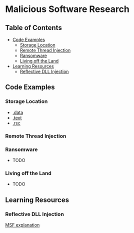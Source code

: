 # Malicious Software Research
## Table of Contents
- [Code Examples](#code-examples)
    - [Storage Location](#storage-location)
    - [Remote Thread Injection](#remote-thread-injection)
    - [Ransomware](#ransomware)
    - [Living off the Land](#living-off-the-land)
- [Learning Resources](#learning-resources)
    - [Reflective DLL Injection](#reflective-dll-injection)

## Code Examples
### Storage Location
- <a href="https://github.com/0xvpr/MWD/blob/main/data/main.c">.data</a>
- <a href="https://github.com/0xvpr/MWD/blob/main/text/main.c">.text</a>
- <a href="https://github.com/0xvpr/MWD/blob/main/rsc/main.c">.rsc</a>
### Remote Thread Injection
### Ransomware
- TODO
### Living off the Land
- TODO
## Learning Resources
### Reflective DLL Injection
<a href="https://github.com/rapid7/metasploit-framework/wiki/Using-ReflectiveDll-Injection">MSF explanation</a>
